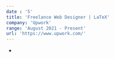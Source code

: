 ```yaml
---
date : '5'
title: 'Freelance Web Designer | LaTeX'
company: 'Upwork'
range: 'August 2021 - Present'
url: 'https://www.upwork.com/'
---
```


-